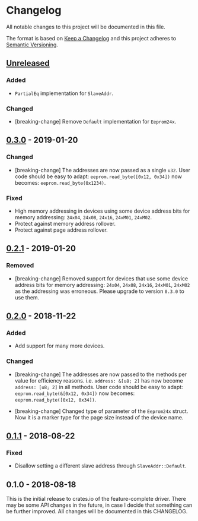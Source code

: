 # Changelog

All notable changes to this project will be documented in this file.

The format is based on [Keep a Changelog](http://keepachangelog.com/en/1.0.0/)
and this project adheres to [Semantic Versioning](http://semver.org/spec/v2.0.0.html).

## [Unreleased]

### Added
- `PartialEq` implementation for `SlaveAddr`.

### Changed
- [breaking-change] Remove `Default` implementation for `Eeprom24x`.

## [0.3.0] - 2019-01-20
### Changed
- [breaking-change] The addresses are now passed as a single `u32`.
User code should be easy to adapt:
`eeprom.read_byte([0x12, 0x34])` now becomes: `eeprom.read_byte(0x1234)`.

### Fixed
- High memory addressing in devices using some device address bits for memory
addressing: `24x04`, `24x08`, `24x16`, `24xM01`, `24xM02`.
- Protect against memory address rollover.
- Protect against page address rollover.

## [0.2.1] - 2019-01-20
### Removed
- [breaking-change] Removed support for devices that use some device address
bits for memory addressing: `24x04`, `24x08`, `24x16`, `24xM01`, `24xM02` as
the addressing was erroneous. Please upgrade to version `0.3.0` to use them.

## [0.2.0] - 2018-11-22
### Added
- Add support for many more devices.

### Changed
- [breaking-change] The addresses are now passed to the methods per value for
efficiency reasons. i.e. `address: &[u8; 2]` has now become `address: [u8; 2]`
in all methods. User code should be easy to adapt:
`eeprom.read_byte(&[0x12, 0x34])` now becomes: `eeprom.read_byte([0x12, 0x34])`.

- [breaking-change] Changed type of parameter of the `Eeprom24x` struct. Now it
is a marker type for the page size instead of the device name.

## [0.1.1] - 2018-08-22
### Fixed
- Disallow setting a different slave address through `SlaveAddr::Default`.

## 0.1.0 - 2018-08-18

This is the initial release to crates.io of the feature-complete driver. There
may be some API changes in the future, in case I decide that something can be
further improved. All changes will be documented in this CHANGELOG.

[Unreleased]: https://github.com/eldruin/eeprom24x-rs/compare/v0.3.0...HEAD
[0.3.0]: https://github.com/eldruin/eeprom24x-rs/compare/v0.2.0...v0.3.0
[0.2.1]: https://github.com/eldruin/eeprom24x-rs/compare/v0.2.0...v0.2.1
[0.2.0]: https://github.com/eldruin/eeprom24x-rs/compare/v0.1.1...v0.2.0
[0.1.1]: https://github.com/eldruin/eeprom24x-rs/compare/v0.1.0...v0.1.1

